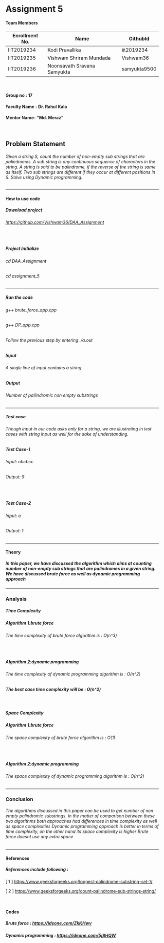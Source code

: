 # Assignment 5
#### Team Members

|Enrollment No. |	 Name	                       |   GithubId |
|---------------|------------------------------|------------|
|IIT2019234   	|Kodi Pravallika	             |iit2019234  |
|IIT2019235   	|Vishwam Shriram Mundada	     |Vishwam36   |
|IIT2019236   	|Noonsavath Sravana Samyukta	 |samyukta9500|
<br/>

#### Group no : 17
#### Faculty Name - Dr. Rahul Kala
#### Mentor Name- "Md. Meraz"
<br/>

## Problem Statement
###### Given a string S, count the number of non-empty sub strings that are palindromes. A sub string is any continuous sequence of characters in the string. A string is said to be palindrome, if the reverse of the string is same as itself. Two sub strings are different if they occur at different positions in S. Solve using Dynamic programming.

---

#### How to use code

##### Download project
###### https://github.com/Vishwam36/DAA_Assignment
<br/>

##### Project Initialize 

###### cd DAA_Assignment
###### cd assignment_5


---

##### Run the code

###### g++ brute_force_app.cpp
###### g++ DP_app.cpp

###### Follow the previous step by entering ./a.out

##### Input

###### A single line of input contains a string


##### Output

###### Number of pallindromic non empty substrings

---

##### *Test case*

###### Though input in our code asks only for a string, we are illustrating in test cases with string input as well for the sake of understanding.

##### Test Case-1

###### Input: abcbcc

###### Output: 9
<br/>

##### Test Case-2
###### Input: a

###### Output: 1

---

#### Theory
##### In this paper, we have discussed the algorithm which  aims at counting number of non-empty sub strings that are palindromes in a given string. We have discussed brute force as well as dynamic programming approach
---

### Analysis

##### Time Complexity

##### Algorithm 1:brute force
###### The time complexity of brute force algorithm is : O(n^3)
<br/>

##### Algorithm 2:dynamic programming
###### The time complexity of dynamic programming algorithm is : O(n^2)

##### The best case time complexity will be : O(n^2)
<br/>

##### Space Complexity

##### Algorithm 1:brute force
###### The space complexity of brute force algorithm is : O(1)
<br/>

##### Algorithm 2:dynamic programming
###### The space complexity of dynamic programming algorithm is : O(n^2)

---

### Conclusion 

###### The algorithms discussed in this paper can be used to get number of non empty palindromic substrings. In the matter of comparison between these two algorithms both approaches had differences in time complexity as well as space complexities Dynamic programming approach is better in terms of time complexity, on the other hand its space complexity is higher Brute force doesnt use any extra space 

--- 

#### References

##### References include following :

[ 1 ]
https://www.geeksforgeeks.org/longest-palindrome-substring-set-1/

[ 2 ]
https://www.geeksforgeeks.org/count-palindrome-sub-strings-string/

<br/>

#### Codes

##### Brute force : https://ideone.com/ZkKHwv

##### Dynamic programming : https://ideone.com/5j8HQW
